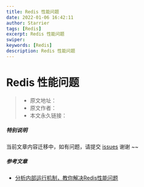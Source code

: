 ```yaml
---
title: Redis 性能问题
date: 2022-01-06 16:42:11
author: Starrier
tags: [Redis]
excerpt: Redis 性能问题
swiper:
keywords: [Redis]
description: Redis 性能问题
---
```


# Redis 性能问题

> * 原文地址：[]()
> * 原文作者：[]()
> * 本文永久链接：[]()

##### **特别说明**

当前文章内容迁移中，如有问题，请提交 [issues](https://github.com/Starrier/starrier.github.io/issues) 谢谢 ~~

##### 参考文章

- [分析内部运行机制，教你解决Redis性能问题](https://my.oschina.net/u/4526289/blog/5379857)
